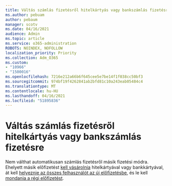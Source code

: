 ```yaml
---
title: Váltás számlás fizetésről hitelkártyás vagy bankszámlás fizetésre
ms.author: pebuam
author: pebaum
manager: scotv
ms.date: 04/16/2021
audience: Admin
ms.topic: article
ms.service: o365-administration
ROBOTS: NOINDEX, NOFOLLOW
localization_priority: Priority
ms.collection: Adm_O365
ms.custom:
- "10966"
- "1500016"
ms.openlocfilehash: 7216e212a66b6f645cee5e7be14f1f038cc50bf3
ms.sourcegitcommit: 974bf19f4262841ab2bfd81c10a243eab05484c4
ms.translationtype: MT
ms.contentlocale: hu-HU
ms.lasthandoff: 04/16/2021
ms.locfileid: "51895836"
---
```

# <a name="change-from-invoice-payments-to-credit-card-or-bank-account"></a>Váltás számlás fizetésről hitelkártyás vagy bankszámlás fizetésre

Nem válthat automatikusan számlás fizetésről másik fizetési módra. Ehelyett másik előfizetést [kell vásárolnia](https://docs.microsoft.com/microsoft-365/commerce/try-or-buy-microsoft-365#buy-a-different-subscription) hitelkártyával vagy bankkártyával, át kell [helyeznie az összes felhasználót az új előfizetésbe](https://docs.microsoft.com/microsoft-365/commerce/subscriptions/move-users-different-subscription), és le kell [mondania a régi előfizetést](https://docs.microsoft.com/microsoft-365/commerce/subscriptions/cancel-your-subscription). 
